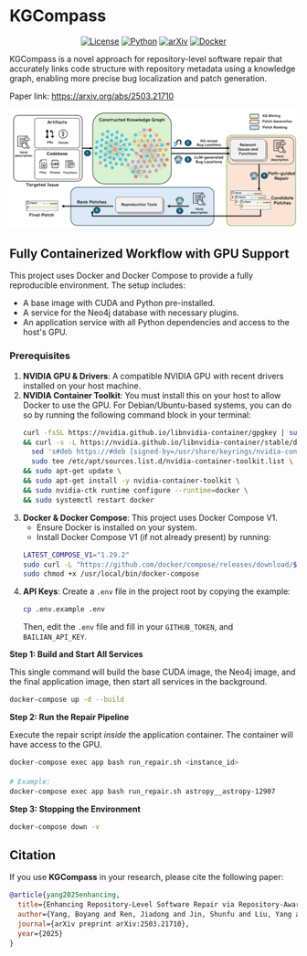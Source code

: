 # KGCompass
<div align="center">

[![License](https://img.shields.io/badge/License-MIT-blue.svg)](LICENSE)
[![Python](https://img.shields.io/badge/Python-3.10+-blue.svg)](https://www.python.org/)
[![arXiv](https://img.shields.io/badge/arXiv-2503.21710-b31b1b.svg)](https://arxiv.org/abs/2503.21710)
[![Docker](https://img.shields.io/badge/docker-ready-blue.svg)](https://www.docker.com/)

</div>

KGCompass is a novel approach for repository-level software repair that accurately links code structure with repository metadata using a knowledge graph, enabling more precise bug localization and patch generation.

Paper link: https://arxiv.org/abs/2503.21710

![KGCompass Trajectory Visualization](workflow.png)

## Fully Containerized Workflow with GPU Support

This project uses Docker and Docker Compose to provide a fully reproducible environment. The setup includes:
- A base image with CUDA and Python pre-installed.
- A service for the Neo4j database with necessary plugins.
- An application service with all Python dependencies and access to the host's GPU.

### Prerequisites

1.  **NVIDIA GPU & Drivers**: A compatible NVIDIA GPU with recent drivers installed on your host machine.
2.  **NVIDIA Container Toolkit**: You must install this on your host to allow Docker to use the GPU. For Debian/Ubuntu-based systems, you can do so by running the following command block in your terminal:
    ```bash
    curl -fsSL https://nvidia.github.io/libnvidia-container/gpgkey | sudo gpg --dearmor -o /usr/share/keyrings/nvidia-container-toolkit-keyring.gpg \
    && curl -s -L https://nvidia.github.io/libnvidia-container/stable/deb/nvidia-container-toolkit.list | \
      sed 's#deb https://#deb [signed-by=/usr/share/keyrings/nvidia-container-toolkit-keyring.gpg] https://#g' | \
      sudo tee /etc/apt/sources.list.d/nvidia-container-toolkit.list \
    && sudo apt-get update \
    && sudo apt-get install -y nvidia-container-toolkit \
    && sudo nvidia-ctk runtime configure --runtime=docker \
    && sudo systemctl restart docker
    ```
3.  **Docker & Docker Compose**: This project uses Docker Compose V1.
    *   Ensure Docker is installed on your system.
    *   Install Docker Compose V1 (if not already present) by running:
    ```bash
    LATEST_COMPOSE_V1="1.29.2"
    sudo curl -L "https://github.com/docker/compose/releases/download/${LATEST_COMPOSE_V1}/docker-compose-$(uname -s)-$(uname -m)" -o /usr/local/bin/docker-compose
    sudo chmod +x /usr/local/bin/docker-compose
    ```
4.  **API Keys**: Create a `.env` file in the project root by copying the example:
    ```bash
    cp .env.example .env
    ```
    Then, edit the `.env` file and fill in your `GITHUB_TOKEN`, and `BAILIAN_API_KEY`.

**Step 1: Build and Start All Services**

This single command will build the base CUDA image, the Neo4j image, and the final application image, then start all services in the background.

```bash
docker-compose up -d --build
```

**Step 2: Run the Repair Pipeline**

Execute the repair script *inside* the application container. The container will have access to the GPU.

```bash
docker-compose exec app bash run_repair.sh <instance_id>

# Example:
docker-compose exec app bash run_repair.sh astropy__astropy-12907
```

**Step 3: Stopping the Environment**
```bash
docker-compose down -v
```

## Citation

If you use **KGCompass** in your research, please cite the following paper:

```bibtex
@article{yang2025enhancing,
  title={Enhancing Repository-Level Software Repair via Repository-Aware Knowledge Graphs},
  author={Yang, Boyang and Ren, Jiadong and Jin, Shunfu and Liu, Yang and Liu, Feng and Le, Bach and Tian, Haoye},
  journal={arXiv preprint arXiv:2503.21710},
  year={2025}
}
```
